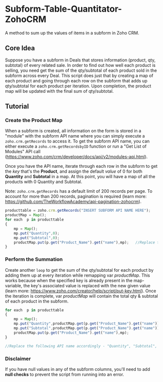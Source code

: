 # Subform-Table-Quantitator-ZohoCRM
A method to sum up the values of items in a subform in Zoho CRM.

## Core Idea
Suppose you have a subform in Deals that stores information (product, qty, subtotal) of every related sale. In order to find out how well each product is selling, you need get the sum of the qty/subtotal of each product sold in the subform across every Deal. This script does just that by creating a map of each product and going through each row on the subform that adds up qty/subtotal for each product per iteration. Upon completion, the product map will be updated with the final sum of qty/subtotal.

## Tutorial

### Create the Product Map
When a subform is created, all information on the form is stored in a "module" with the subform API name where you can simply execute a `zoho.crm.getRecords` to access it. To get the subform API name, you can either execute a `zoho.crm.getRecordsbyID` function or run a "Get List of Modules" API call (https://www.zoho.com/crm/developer/docs/api/v2/modules-api.html). 

Once you have the API name, iterate through each row in the subform to get the *key* that's the **Product**, and assign the default *value* of 0 for both **Quantity** and **Subtotal** in a map. At this point, you will have a map of all the products with 0 Quantity and Subtotal.

Note: `zoho.crm.getRecords` has a default limit of 200 records per page. To account for more than 200 records, pagination is required (learn more: https://github.com/TheWorkflowAcademy/api-pagination-zohocrm).

```javascript
producttable = zoho.crm.getRecords("INSERT SUBFORM API NAME HERE"); 
productMap = Map();
for each  p in producttable
{
	mp = Map();
	mp.put("Quantity",0);
	mp.put("Subtotal",0);
	productMap.put(p.get("Product_Name").get("name"),mp);	//Replace the API name accordingly
}
```
### Perform the Summation
Create another `loop` to get the sum of the qty/subtotal for each product by adding them up at every iteration while remapping var *productMap*. This works because when the specified key is already present in the map-variable, the key's associated value is replaced with the new given value (learn more: 
https://www.zoho.com/creator/help/script/put-key.html). Once the iteration is complete, var *productMap* will contain the total qty & subtotal of each product in the subform.

```javascript
for each  p in producttable
{
	mp = Map();
	mp.put("Quantity",productMap.get(p.get("Product_Name").get("name")).get("Quantity").toLong() + p.get("Quantity"));  
	mp.put("Subtotal",productMap.get(p.get("Product_Name").get("name")).get("Subtotal").toLong() + p.get("Subtotal"));
	productMap.put(p.get("Product_Name").get("name"),mp);
}

//Replace the following API name accordingly - "Quantity", "Subtotal", "Product_Name", "name"
```

### Disclaimer
If you have null values in any of the subform columns, you'll need to add **null checks** to prevent the script from running into an error.
